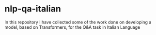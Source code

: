 # nlp-qa-italian
In this repository I have collected some of the work done on developing a model, based on Transformers, for the Q&amp;A task in Italian Language
